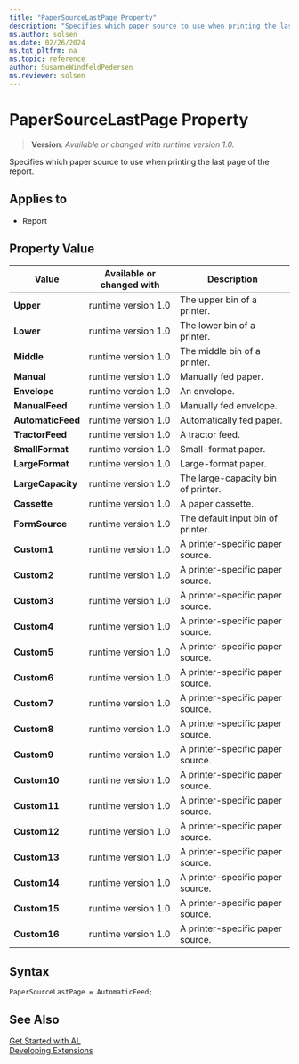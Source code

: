 ```yaml
---
title: "PaperSourceLastPage Property"
description: "Specifies which paper source to use when printing the last page of the report."
ms.author: solsen
ms.date: 02/26/2024
ms.tgt_pltfrm: na
ms.topic: reference
author: SusanneWindfeldPedersen
ms.reviewer: solsen
---
```

[//]: # (START>DO_NOT_EDIT)
[//]: # (IMPORTANT:Do not edit any of the content between here and the END>DO_NOT_EDIT.)
[//]: # (Any modifications should be made in the .xml files in the ModernDev repo.)
# PaperSourceLastPage Property
> **Version**: _Available or changed with runtime version 1.0._

Specifies which paper source to use when printing the last page of the report.

## Applies to
-   Report

## Property Value

|Value|Available or changed with|Description|
|-----------|-----------|---------------------------------------|
|**Upper**|runtime version 1.0|The upper bin of a printer.|
|**Lower**|runtime version 1.0|The lower bin of a printer.|
|**Middle**|runtime version 1.0|The middle bin of a printer.|
|**Manual**|runtime version 1.0|Manually fed paper.|
|**Envelope**|runtime version 1.0|An envelope.|
|**ManualFeed**|runtime version 1.0|Manually fed envelope.|
|**AutomaticFeed**|runtime version 1.0|Automatically fed paper.|
|**TractorFeed**|runtime version 1.0|A tractor feed.|
|**SmallFormat**|runtime version 1.0|Small-format paper.|
|**LargeFormat**|runtime version 1.0|Large-format paper.|
|**LargeCapacity**|runtime version 1.0|The large-capacity bin of printer.|
|**Cassette**|runtime version 1.0|A paper cassette.|
|**FormSource**|runtime version 1.0|The default input bin of printer.|
|**Custom1**|runtime version 1.0|A printer-specific paper source.|
|**Custom2**|runtime version 1.0|A printer-specific paper source.|
|**Custom3**|runtime version 1.0|A printer-specific paper source.|
|**Custom4**|runtime version 1.0|A printer-specific paper source.|
|**Custom5**|runtime version 1.0|A printer-specific paper source.|
|**Custom6**|runtime version 1.0|A printer-specific paper source.|
|**Custom7**|runtime version 1.0|A printer-specific paper source.|
|**Custom8**|runtime version 1.0|A printer-specific paper source.|
|**Custom9**|runtime version 1.0|A printer-specific paper source.|
|**Custom10**|runtime version 1.0|A printer-specific paper source.|
|**Custom11**|runtime version 1.0|A printer-specific paper source.|
|**Custom12**|runtime version 1.0|A printer-specific paper source.|
|**Custom13**|runtime version 1.0|A printer-specific paper source.|
|**Custom14**|runtime version 1.0|A printer-specific paper source.|
|**Custom15**|runtime version 1.0|A printer-specific paper source.|
|**Custom16**|runtime version 1.0|A printer-specific paper source.|

[//]: # (IMPORTANT: END>DO_NOT_EDIT)


## Syntax

```AL
PaperSourceLastPage = AutomaticFeed;
```

## See Also  
[Get Started with AL](../devenv-get-started.md)  
[Developing Extensions](../devenv-dev-overview.md)  